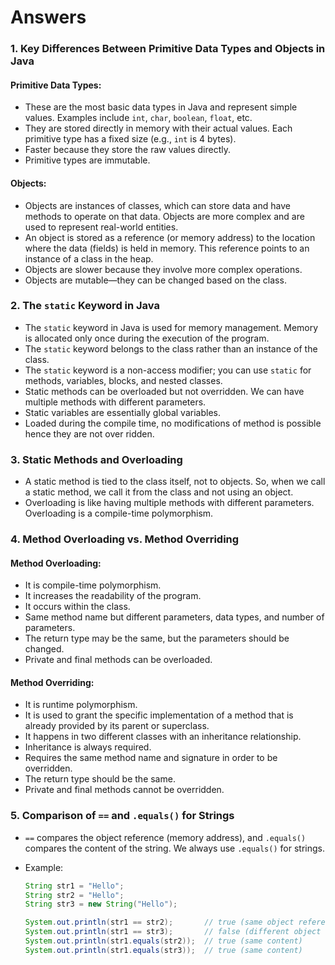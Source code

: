 # Answers

### <a name="question1"></a>1. Key Differences Between Primitive Data Types and Objects in Java

#### Primitive Data Types:
- These are the most basic data types in Java and represent simple values. Examples include `int`, `char`, `boolean`, `float`, etc.
- They are stored directly in memory with their actual values. Each primitive type has a fixed size (e.g., `int` is 4 bytes).
- Faster because they store the raw values directly.
- Primitive types are immutable.

#### Objects:
- Objects are instances of classes, which can store data and have methods to operate on that data. Objects are more complex and are used to represent real-world entities.
- An object is stored as a reference (or memory address) to the location where the data (fields) is held in memory. This reference points to an instance of a class in the heap.
- Objects are slower because they involve more complex operations.
- Objects are mutable—they can be changed based on the class.

### <a name="question2"></a> 2. The `static` Keyword in Java

- The `static` keyword in Java is used for memory management. Memory is allocated only once during the execution of the program.
- The `static` keyword belongs to the class rather than an instance of the class.
- The `static` keyword is a non-access modifier; you can use `static` for methods, variables, blocks, and nested classes.
- Static methods can be overloaded but not overridden. We can have multiple methods with different parameters.
- Static variables are essentially global variables.
- Loaded during the compile time, no modifications of method is possible hence they are not over ridden.

### <a name="question3"></a> 3. Static Methods and Overloading

- A static method is tied to the class itself, not to objects. So, when we call a static method, we call it from the class and not using an object.
- Overloading is like having multiple methods with different parameters. Overloading is a compile-time polymorphism.

### <a name="question4"></a> 4. Method Overloading vs. Method Overriding

#### Method Overloading:
- It is compile-time polymorphism.
- It increases the readability of the program.
- It occurs within the class.
- Same method name but different parameters, data types, and number of parameters.
- The return type may be the same, but the parameters should be changed.
- Private and final methods can be overloaded.

#### Method Overriding:
- It is runtime polymorphism.
- It is used to grant the specific implementation of a method that is already provided by its parent or superclass.
- It happens in two different classes with an inheritance relationship.
- Inheritance is always required.
- Requires the same method name and signature in order to be overridden.
- The return type should be the same.
- Private and final methods cannot be overridden.

### <a name="question5"></a> 5. Comparison of `==` and `.equals()` for Strings

- `==` compares the object reference (memory address), and `.equals()` compares the content of the string. We always use `.equals()` for strings.

- Example:

  ```java
  String str1 = "Hello";
  String str2 = "Hello";
  String str3 = new String("Hello");

  System.out.println(str1 == str2);       // true (same object reference)
  System.out.println(str1 == str3);       // false (different object references)
  System.out.println(str1.equals(str2));  // true (same content)
  System.out.println(str1.equals(str3));  // true (same content)

